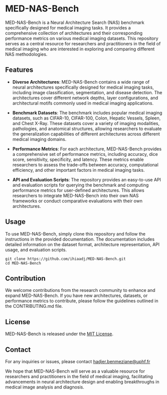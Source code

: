 # MED-NAS-Bench

MED-NAS-Bench is a Neural Architecture Search (NAS) benchmark specifically designed for medical imaging tasks. It provides a comprehensive collection of architectures and their corresponding performance metrics on various medical imaging datasets. This repository serves as a central resource for researchers and practitioners in the field of medical imaging who are interested in exploring and comparing different NAS methodologies.

## Features

- **Diverse Architectures**: MED-NAS-Bench contains a wide range of neural architectures specifically designed for medical imaging tasks, including image classification, segmentation, and disease detection. The architectures cover different network depths, layer configurations, and architectural motifs commonly used in medical imaging applications.

- **Benchmark Datasets**: The benchmark includes popular medical imaging datasets, such as CIFAR-10, CIFAR-100, Colon, Hepatic Vessels, Spleen, and Chest X-Ray. These datasets cover a variety of imaging modalities, pathologies, and anatomical structures, allowing researchers to evaluate the generalization capabilities of different architectures across different medical imaging domains.

- **Performance Metrics**: For each architecture, MED-NAS-Bench provides a comprehensive set of performance metrics, including accuracy, dice score, sensitivity, specificity, and latency. These metrics enable researchers to assess the trade-offs between accuracy, computational efficiency, and other important factors in medical imaging tasks.

- **API and Evaluation Scripts**: The repository provides an easy-to-use API and evaluation scripts for querying the benchmark and computing performance metrics for user-defined architectures. This allows researchers to integrate MED-NAS-Bench into their own NAS frameworks or conduct comparative evaluations with their own architectures.

## Usage

To use MED-NAS-Bench, simply clone this repository and follow the instructions in the provided documentation. The documentation includes detailed information on the dataset format, architecture representation, API usage, and evaluation scripts.

```
git clone https://github.com/ihiaadj/MED-NAS-Bench.git
cd MED-NAS-Bench
```

## Contribution

We welcome contributions from the research community to enhance and expand MED-NAS-Bench. If you have new architectures, datasets, or performance metrics to contribute, please follow the guidelines outlined in the CONTRIBUTING.md file.


## License

MED-NAS-Bench is released under the [MIT License](LICENSE).

## Contact

For any inquiries or issues, please contact hadjer.benmeziane@uphf.fr

We hope that MED-NAS-Bench will serve as a valuable resource for researchers and practitioners in the field of medical imaging, facilitating advancements in neural architecture design and enabling breakthroughs in medical image analysis and diagnosis.

